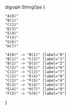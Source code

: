 digraph StringOps {

    "A(0)"
    "B(1)"
    "C(2)"
    "D(3)"
    "E(4)"
    "F(5)"
    "G(6)"
    "H(7)"

    "A(0)" -> "B(1)" [label="0"]
    "B(1)" -> "C(2)" [label="1"]
    "B(1)" -> "D(3)" [label="2"]
    "C(2)" -> "B(1)" [label="6"]
    "C(2)" -> "C(2)" [label="7"]
    "C(2)" -> "E(4)" [label="8"]
    "C(2)" -> "F(5)" [label="4"]
    "D(3)" -> "E(4)" [label="3"]
    "E(4)" -> "H(7)" [label="9"]
    "F(5)" -> "G(6)" [label="5"]

}
